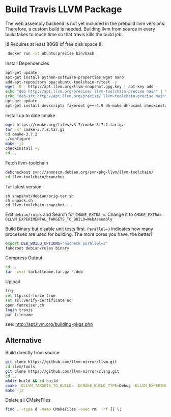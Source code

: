 # Build Travis LLVM Package
The web assembly backend is not yet included in the prebuild llvm versions. Therefore, a custom build is needed. Building llvm from source in every build takes to much time so that travis kills the build job.

!!! Requires at least 80GB of free disk space !!!

```sh
 docker run -it ubuntu:precise bin/bash
 ```
 
Install Dependencies

```sh
apt-get update
apt-get install python-software-properties wget nano
add-apt-repository ppa:ubuntu-toolchain-r/test -y
wget -O - http://apt.llvm.org/llvm-snapshot.gpg.key | apt-key add -
echo "deb http://apt.llvm.org/precise/ llvm-toolchain-precise main" | tee -a /etc/apt/sources.list
echo "deb-src http://apt.llvm.org/precise/ llvm-toolchain-precise main" | tee -a /etc/apt/sources.list
apt-get update
apt-get install devscripts fakeroot g++-4.9 dh-make dh-ocaml checkinstall libffi-dev python-sphinx python-dev swig libjsoncpp-dev help-man subversion rsync quilt help2man chrpath lftp git -y
```

Install up to date cmake

```sh
wget https://cmake.org/files/v3.7/cmake-3.7.2.tar.gz
tar -xf cmake-3.7.2.tar.gz
cd cmake-3.7.2
./configure
make -j2
checkinstall -y 
cd ..
```

Fetch llvm-toolchain 

```sh
debcheckout svn://anonscm.debian.org/svn/pkg-llvm/llvm-toolchain/ 
cd llvm-toolchain/branches
```

Tar latest version
```
sh snapshot/debian/orig-tar.sh
sh unpack.sh
cd llvm-toolchain-snapshot...
```

Edit `debian/rules` and Search for `CMAKE_EXTRA =`. Change it to `CMAKE_EXTRA=-DLLVM_EXPERIMENTAL_TARGETS_TO_BUILD=WebAssembly`

Build Binary but disable unit tests first. `Parallel=3` indicates how many processes are used for building. The more cores you have, the better!

```sh
export DEB_BUILD_OPTIONS="nocheck parallel=3"
fakeroot debian/rules binary
```

Compress Output

```sh
cd ..
tar -cvzf tarballname.tar.gz *.deb
```


Upload

```bash
lftp 
set ftp:ssl-force true
set ssl:verify-certificate no
open famreiser.ch
login travis 
put filename
```

see: http://apt.llvm.org/building-pkgs.php


## Alternative

Build directly from source

```bash
git clone https://github.com/llvm-mirror/llvm.git
cd llvm/tools
git clone https://github.com/llvm-mirror/clang.git
cd ..
mkdir build && cd build
cmake -DLLVM_TARGETS_TO_BUILD= -DCMAKE_BUILD_TYPE=Debug -DLLVM_EXPERIMENTAL_TARGETS_TO_BUILD=WebAssembly -DLLVM_INCLUDE_EXAMPLES=OFF -DLLVM_INCLUDE_TESTS=OFF ..
make -j2
```

Delete all CMakeFiles

```sh
find . -type d -name CMakeFiles -exec rm  -rf {} \;
```
